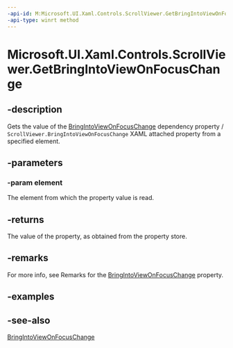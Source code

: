 ```yaml
---
-api-id: M:Microsoft.UI.Xaml.Controls.ScrollViewer.GetBringIntoViewOnFocusChange(Microsoft.UI.Xaml.DependencyObject)
-api-type: winrt method
---
```


<!-- Method syntax
public bool GetBringIntoViewOnFocusChange(Windows.UI.Xaml.DependencyObject element)
-->

# Microsoft.UI.Xaml.Controls.ScrollViewer.GetBringIntoViewOnFocusChange

## -description
Gets the value of the [BringIntoViewOnFocusChange](scrollviewer_bringintoviewonfocuschange.md) dependency property / `ScrollViewer.BringIntoViewOnFocusChange` XAML attached property from a specified element.

## -parameters
### -param element
The element from which the property value is read.

## -returns
The value of the property, as obtained from the property store.

## -remarks
For more info, see Remarks for the [BringIntoViewOnFocusChange](scrollviewer_bringintoviewonfocuschange.md) property.

## -examples

## -see-also
[BringIntoViewOnFocusChange](scrollviewer_bringintoviewonfocuschange.md)
